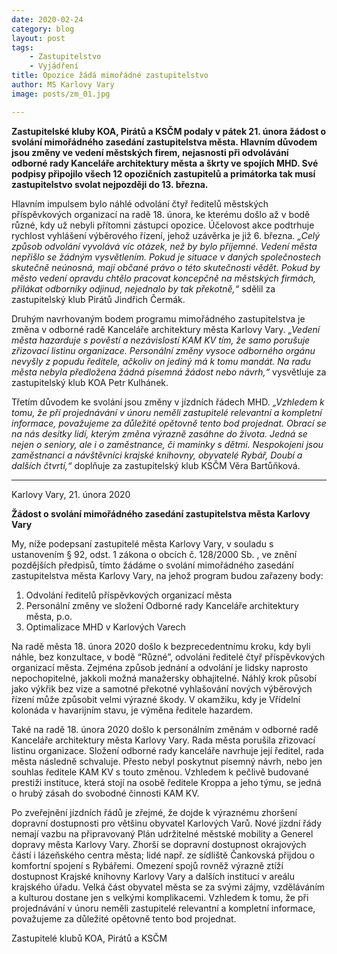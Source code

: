 ```yaml
---
date: 2020-02-24
category: blog
layout: post
tags:
    - Zastupitelstvo
    - Vyjádření
title: Opozice žádá mimořádné zastupitelstvo
author: MS Karlovy Vary
image: posts/zm_01.jpg

---
```

**Zastupitelské kluby KOA, Pirátů a KSČM podaly v pátek 21. února žádost o svolání mimořádného zasedání zastupitelstva města. Hlavním důvodem jsou změny ve vedení městských firem, nejasnosti při odvolávání odborné rady Kanceláře architektury města a škrty ve spojích MHD. Své podpisy připojilo všech 12 opozičních zastupitelů a primátorka tak musí zastupitelstvo svolat nejpozději do 13. března.**

Hlavním impulsem bylo náhlé odvolání čtyř ředitelů městských příspěvkových organizací na radě 18. února, ke kterému došlo až v bodě různé, kdy už nebyli přítomni zástupci opozice. Účelovost akce podtrhuje rychlost vyhlášení výběrového řízení, jehož uzávěrka je již  6. března. *„Celý způsob odvolání vyvolává víc otázek, než by bylo příjemné. Vedení města nepřišlo se žádným vysvětlením. Pokud je situace v daných společnostech skutečně neúnosná, mají občané právo o této skutečnosti vědět. Pokud by město vedení opravdu chtělo pracovat koncepčně na městských firmách, přilákat odborníky odjinud, nejednalo by tak překotně,“* sdělil za zastupitelský klub Pirátů Jindřich Čermák.

Druhým navrhovaným bodem programu mimořádného zastupitelstva je změna v odborné radě Kanceláře architektury města Karlovy Vary. *„Vedení města hazarduje s pověstí a nezávislostí KAM KV tím, že samo porušuje zřizovací listinu organizace. Personální změny vysoce odborného orgánu nevyšly z popudu ředitele, ačkoliv on jediný má k tomu mandát. Na radu města nebyla předložena žádná písemná žádost nebo návrh,“* vysvětluje za zastupitelský klub KOA Petr Kulhánek.

Třetím důvodem ke svolání jsou změny v jízdních řádech MHD. *„Vzhledem k tomu, že při projednávání v únoru neměli zastupitelé relevantní a kompletní informace, považujeme za důležité opětovně tento bod projednat. Obrací se na nás desítky lidí, kterým změna výrazně zasáhne do života. Jedná se nejen o seniory, ale i o zaměstnance, či maminky s dětmi. Nespokojeni jsou zaměstnanci a návštěvníci krajské knihovny, obyvatelé Rybář, Doubí a dalších čtvrtí,“* doplňuje za zastupitelský klub KSČM Věra Bartůňková.

---


Karlovy Vary, 21. února 2020

**Žádost o svolání mimořádného zasedání zastupitelstva města Karlovy Vary**

My, níže podepsaní zastupitelé města Karlovy Vary, v souladu s ustanovením § 92, odst. 1 zákona o obcích č. 128/2000 Sb. , ve znění pozdějších předpisů, tímto žádáme o svolání mimořádného zasedání zastupitelstva města Karlovy Vary, na jehož program budou zařazeny body:

 1. Odvolání ředitelů příspěvkových organizací města
 2. Personální změny ve složení Odborné rady Kanceláře architektury města, p.o.
 3. Optimalizace MHD v Karlových Varech

Na radě města 18. února 2020 došlo k bezprecedentnímu kroku, kdy byli náhle, bez konzultace, v bodě “Různé”, odvoláni ředitelé čtyř příspěvkových organizací města. Zejména způsob jednání a odvolání je lidsky naprosto nepochopitelné, jakkoli možná manažersky obhajitelné. Náhlý krok působí jako výkřik bez vize a samotné překotné vyhlašování nových výběrových řízení může způsobit velmi výrazné škody. V okamžiku, kdy je Vřídelní kolonáda v havarijním stavu, je výměna ředitele hazardem.

Také na radě 18. února 2020 došlo k personálním změnám v odborné radě Kanceláře architektury města Karlovy Vary. Rada města porušila zřizovací listinu organizace. Složení odborné rady kanceláře navrhuje její ředitel, rada města následně schvaluje. Přesto nebyl poskytnut písemný návrh, nebo jen souhlas ředitele KAM KV s touto změnou. Vzhledem k pečlivě budované prestiži instituce, která stojí na osobě ředitele Kroppa a jeho týmu, se jedná o hrubý zásah do svobodné činnosti KAM KV.

Po zveřejnění jízdních řádů je zřejmé, že dojde k výraznému zhoršení dopravní dostupnosti pro většinu obyvatel Karlových Varů. Nové jízdní řády nemají vazbu na připravovaný Plán udržitelné městské mobility a Generel dopravy města Karlovy Vary. Zhorší se dopravní dostupnost okrajových částí i lázeňského centra města; lidé např. ze sídliště Čankovská přijdou o komfortní spojení s Rybářemi. Omezení spojů rovněž výrazně ztíží dostupnost Krajské knihovny Karlovy Vary a dalších institucí v areálu krajského úřadu. Velká část obyvatel města se za svými zájmy, vzděláváním a kulturou dostane jen s velkými komplikacemi. Vzhledem k tomu, že při projednávání v únoru neměli zastupitelé relevantní a kompletní informace, považujeme za důležité opětovně tento bod projednat.

Zastupitelé klubů KOA, Pirátů a KSČM
